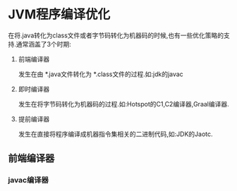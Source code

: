 # JVM程序编译优化

在将.java转化为class文件或者字节码转化为机器码的时候,也有一些优化策略的支持.通常涵盖了3个时期:

1. 前端编译器

   发生在由 *.java文件转化为 *.class文件的过程.如:jdk的javac

2. 即时编译器

   发生在将字节码转化为机器码的过程.如:Hotspot的C1,C2编译器,Graal编译器.

3. 提前编译器

   发生在直接将程序编译成机器指令集相关的二进制代码,如:JDK的Jaotc.

## 前端编译器

### javac编译器

